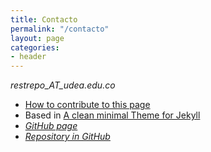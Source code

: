 ```yaml
---
title: Contacto
permalink: "/contacto"
layout: page
categories:
- header
---
```


_restrepo_AT_udea.edu.co_

* [How to contribute to this page](https://bit.ly/InstitutoDeFisica)
* Based in [A clean minimal Theme for Jekyll](http://pranavrajs.github.io/swift/)
* <i class="fa fa-github">   [GitHub page](https://institutodefisica.github.io/)
* [Repository in GitHub](https://github.com/institutodefisica/institutodefisica.github.io)
